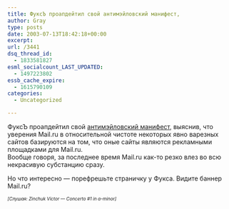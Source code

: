 ```yaml
---
title: ФуксЪ проапдейтил свой антимэйловский манифест,
author: Gray
type: posts
date: 2003-07-13T18:42:18+00:00
excerpt:
url: /3441
dsq_thread_id:
  - 1833581827
esml_socialcount_LAST_UPDATED:
  - 1497223802
essb_cache_expire:
  - 1615790109
categories:
  - Uncategorized

---
```








ФуксЪ проапдейтил свой <a href="http://srez.ru/aliance.html" target="_blank">антимэйловский манифест</a>, выяснив, что уверения Mail.ru в относительной чистоте некоторых явно варезных сайтов базируются на том, что оные сайты являются рекламными площадками для Mail.ru.  
Вообще говоря, за последнее время Mail.ru как-то резко влез во всю некрасивую субстанцию сразу. 

Но что интересно &#8212; порефрешьте страничку у Фукса. Видите баннер Mail.ru?

_<font size="1">[Слушая: Zinchuk Victor &#8212; Concerto #1 in a-minor]</font>_